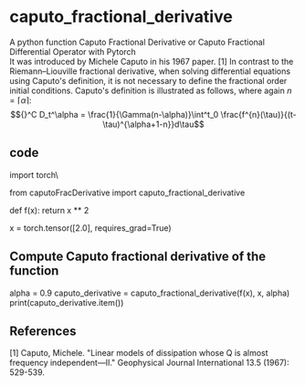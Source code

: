 # caputo_fractional_derivative
A python function Caputo Fractional Derivative or Caputo Fractional Differential Operator with Pytorch\
It was introduced by Michele Caputo in his 1967 paper. [1] In contrast to the Riemann–Liouville fractional derivative, when solving differential equations using Caputo's definition, it is not necessary to define the fractional order initial conditions. Caputo's definition is illustrated as follows, where again $n = \lceil \alpha \rceil$:
$${}^C D_t^\alpha = \frac{1}{\Gamma(n-\alpha)}\int^t_0 \frac{f^{n}(\tau)}{(t-\tau)^{\alpha+1-n}}d\tau$$

## code
import torch\\

from caputoFracDerivative import caputo_fractional_derivative

def f(x):
    return x ** 2

x = torch.tensor([2.0], requires_grad=True)

## Compute Caputo fractional derivative of the function
alpha = 0.9
caputo_derivative = caputo_fractional_derivative(f(x), x, alpha)
print(caputo_derivative.item())


## References
[1] Caputo, Michele. "Linear models of dissipation whose Q is almost frequency independent—II." Geophysical Journal International 13.5 (1967): 529-539.
